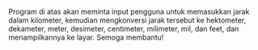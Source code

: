 Program di atas akan meminta input pengguna untuk memasukkan jarak dalam kilometer, kemudian mengkonversi jarak tersebut ke hektometer, dekameter, meter, desimeter, centimeter, milimeter, mil, dan feet, dan menampilkannya ke layar. Semoga membantu!